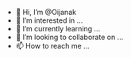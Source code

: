 - 👋 Hi, I’m @Oijanak
- 👀 I’m interested in ...
- 🌱 I’m currently learning ...
- 💞️ I’m looking to collaborate on ...
- 📫 How to reach me ...

<!---
Oijanak/Oijanak is a ✨ special ✨ repository because its `README.md` (this file) appears on your GitHub profile.
You can click the Preview link to take a look at your changes.
--->
